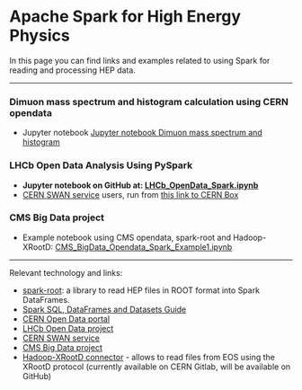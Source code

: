 # Apache Spark for High Energy Physics
In this page you can find links and examples related to using Spark for reading and processing HEP data.

--- 
### Dimuon mass spectrum and histogram calculation using CERN opendata
  * Jupyter notebook [Jupyter notebook Dimuon mass spectrum and histogram](Dimuon_mass_spectrum_histogram_Spark_mapInArrow.ipynb)

### LHCb Open Data Analysis Using PySpark
 * **Jupyter notebook on GitHub at: [LHCb_OpenData_Spark.ipynb](LHCb_OpenData_Spark.ipynb)**  
 * [CERN SWAN service](https://swan.web.cern.ch) users, run from [this link to CERN Box](https://cernbox.cern.ch/index.php/s/98RK9xIU1s9Lf08)
   
### CMS Big Data project
 * Example notebook using CMS opendata, spark-root and Hadoop-XRootD: [CMS_BigData_Opendata_Spark_Example1.ipynb](CMS_BigData_Opendata_Spark_Example1.ipynb)
---
Relevant technology and links:
 * [spark-root](https://github.com/diana-hep/spark-root): a library to read HEP files in ROOT format into Spark DataFrames.
 * [Spark SQL, DataFrames and Datasets Guide](https://spark.apache.org/docs/latest/sql-programming-guide.html)
 * [CERN Open Data portal](http://opendata.cern.ch/)
 * [LHCb Open Data project](https://github.com/lhcb/opendata-project)
 * [CERN SWAN service](https://swan.web.cern.ch)
 * [CMS Big Data project](https://cms-big-data.github.io)
 * [Hadoop-XRootD connector](https://gitlab.cern.ch/awg/hadoop-xrootd-connector) - allows to read files from EOS using the XRootD protocol (currently available on CERN Gitlab, will be available on GitHub)
 